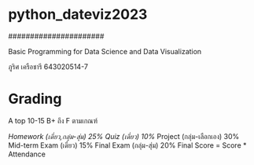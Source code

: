 # python_dateviz2023 #
######################

Basic Programming for Data Science and Data Visualization

ภูริศ เครือชารี
643020514-7

# Grading
A top 10-15 B+ ถึง F ตามเกณฑ์

*Homework (เดี่ยว,กลุ่ม-สุ่ม) 25%*
*Quiz (เดี่ยว) 10%*
Project (กลุ่ม-เลือกเอง) 30%
Mid-term Exam (เดี่ยว) 15%
Final Exam (กลุ่ม-สุ่ม) 20%
Final Score = Score * Attendance
